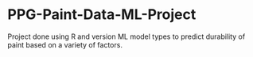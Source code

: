 # PPG-Paint-Data-ML-Project
Project done using R and version ML model types to predict durability of paint based on a variety of factors.
